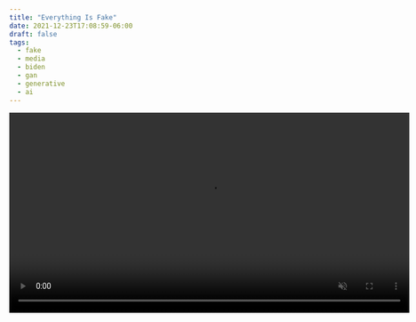 ```yaml
---
title: "Everything Is Fake"
date: 2021-12-23T17:08:59-06:00
draft: false
tags:
  - fake
  - media
  - biden
  - gan
  - generative
  - ai
---
```

<center>
<video autoplay loop muted width=720>
<source src="https://grathwohl.me/biden.webm" type="video/webm">
<source src="/biden.mp4" type="video/mp4">
</video>
</center>
